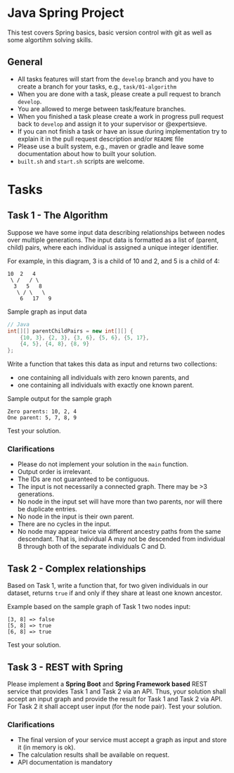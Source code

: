 # Java Spring Project

This test covers Spring basics, basic version control with git as well as some
algortihm solving skills.

## General

* All tasks features will start from the `develop` branch and you have to create a branch for your tasks, e.g., `task/01-algorithm`
* When you are done with a task, please create a pull request to branch `develop`.
* You are allowed to merge between task/feature branches. 
* When you finished a task please create a work in progress pull request back to `develop` and assign it to your supervisor or @expertsieve.
* If you can not finish a task or have an issue during implementation try to explain it in the pull request description and/or `README` file
* Please use a built system, e.g., maven or gradle and leave some documentation about how to built your solution.
* `built.sh` and `start.sh` scripts are welcome.

# Tasks 

## Task 1 - The Algorithm

Suppose we have some input data describing relationships between nodes over 
multiple generations. The input data is formatted as a list of 
(parent, child) pairs, where each individual is assigned a unique integer 
identifier.

For example, in this diagram, 3 is a child of 10 and 2, and 5 is a child of 4:

```            
10  2   4
 \ /   / \
  3   5   8
   \ / \   \
    6   17   9
```

Sample graph as input data

```java
// Java 
int[][] parentChildPairs = new int[][] {
    {10, 3}, {2, 3}, {3, 6}, {5, 6}, {5, 17},
    {4, 5}, {4, 8}, {8, 9}
};
```

Write a function that takes this data as input and returns two collections:

* one containing all individuals with zero known parents, and 
* one containing all individuals with exactly one known parent.

Sample output for the sample graph

```
Zero parents: 10, 2, 4
One parent: 5, 7, 8, 9
```

Test your solution.

### Clarifications

* Please do not implement your solution in the `main` function.
* Output order is irrelevant.
* The IDs are not guaranteed to be contiguous.
* The input is not necessarily a connected graph. There may be >3 generations.
* No node in the input set will have more than two parents, nor will there be duplicate entries.
* No node in the input is their own parent. 
* There are no cycles in the input.
* No node may appear twice via different ancestry paths from the same descendant. That is, individual A may not be descended from individual B through both of the separate individuals C and D.


## Task 2 - Complex relationships

Based on Task 1, write a function that, for two given individuals in our dataset, returns `true` if and only if they share at least one known ancestor.


Example based on the sample graph of Task 1 two nodes input:
```
[3, 8] => false
[5, 8] => true
[6, 8] => true
```

Test your solution.

## Task 3 - REST with Spring

Please implement a **Spring Boot** and **Spring Framework based** REST service that provides Task 1 and Task 2 via an API. Thus, your solution shall accept an input graph and provide the result for Task 1 and Task 2 via API. For Task 2 it shall accept user input (for the node pair).
Test your solution.

### Clarifications

* The final version of your service must accept a graph as input and store it 
(in memory is ok). 
* The calculation results shall be available on request.
* API documentation is mandatory